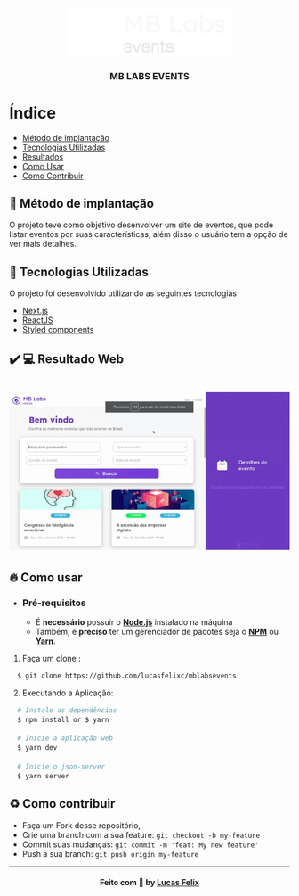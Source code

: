 <h3 align="center">
    <img alt="Logo" title="#logo" width="300px" src=".github/mblabs.png">
    <br><br>
    <b>MB LABS EVENTS</b>
    <br>
</h3>

# Índice

- [Método de implantação](#implantacao)
- [Tecnologias Utilizadas](#tecnologias-utilizadas)
- [Resultados](#resultados)
- [Como Usar](#como-usar)
- [Como Contribuir](#como-contribuir)

<a id="implantacao"></a>

## :bookmark: Método de implantação

O projeto teve como objetivo desenvolver um site de eventos, que pode listar eventos por suas características, além disso o usuário tem a opção de ver mais detalhes.

<a id="tecnologias-utilizadas"></a>

## :rocket: Tecnologias Utilizadas

O projeto foi desenvolvido utilizando as seguintes tecnologias

- [Next.js](https://nextjs.org/)
- [ReactJS](https://reactjs.org/)
- [Styled components](https://styled-components.com/)

<a id="resultados"></a>

## :heavy_check_mark: :computer: Resultado Web

<h1 align="center">
    <img alt="Web" src=".github/example.gif" width="900px">
</h1>

<a id="como-usar"></a>

## :fire: Como usar

- ### **Pré-requisitos**

  - É **necessário** possuir o **[Node.js](https://nodejs.org/en/)** instalado na máquina
  - Também, é **preciso** ter um gerenciador de pacotes seja o **[NPM](https://www.npmjs.com/)** ou **[Yarn](https://yarnpkg.com/)**.

1. Faça um clone :

```sh
  $ git clone https://github.com/lucasfelixc/mblabsevents
```

2. Executando a Aplicação:

```sh
  # Instale as dependências
  $ npm install or $ yarn

  # Inicie a aplicação web
  $ yarn dev

  # Inicie o json-server
  $ yarn server
```

<a id="como-contribuir"></a>

## :recycle: Como contribuir

- Faça um Fork desse repositório,
- Crie uma branch com a sua feature: `git checkout -b my-feature`
- Commit suas mudanças: `git commit -m 'feat: My new feature'`
- Push a sua branch: `git push origin my-feature`

---

<h4 align="center">
    Feito com 💜 by <a href="https://www.linkedin.com/in/lucasfelixdev/" target="_blank">Lucas Felix</a>
</h4>
